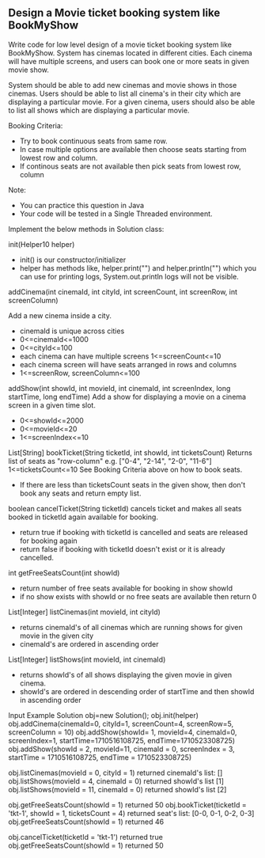 ## Design a Movie ticket booking system like BookMyShow

Write code for low level design of a movie ticket booking system like BookMyShow.
System has cinemas located in different cities. Each cinema will have multiple screens, and users can book one or more seats in given movie show.

System should be able to add new cinemas and movie shows in those cinemas.
Users should be able to list all cinema's in their city which are displaying a particular movie.
For a given cinema, users should also be able to list all shows which are displaying a particular movie.

Booking Criteria:

-   Try to book continuous seats from same row.
-   In case multiple options are available then choose
    seats starting from lowest row and column.
-   If continous seats are not available then pick seats from lowest row, column

Note:

-   You can practice this question in Java
-   Your code will be tested in a Single Threaded environment.

Implement the below methods in Solution class:

init(Helper10 helper)

-   init() is our constructor/initializer
-   helper has methods like, helper.print("") and helper.println("")
    which you can use for printing logs,
    System.out.println logs will not be visible.

addCinema(int cinemaId, int cityId,
int screenCount, int screenRow, int screenColumn)

Add a new cinema inside a city.

-   cinemaId is unique across cities
-   0<=cinemaId<=1000
-   0<=cityId<=100
-   each cinema can have multiple screens
    1<=screenCount<=10
-   each cinema screen will have seats arranged in rows and columns
-   1<=screenRow, screenColumn<=100

addShow(int showId, int movieId, int cinemaId,
int screenIndex, long startTime, long endTime)
Add a show for displaying a movie on a
cinema screen in a given time slot.

-   0<=showId<=2000
-   0<=movieId<=20
-   1<=screenIndex<=10

List[String] bookTicket(String ticketId,
int showId, int ticketsCount)
Returns list of seats as "row-column"
e.g. ["0-4", "2-14", "2-0", "11-6"]
1<=ticketsCount<=10
See Booking Criteria above on how to book seats.

-   If there are less than ticketsCount seats in the given show,
    then don't book any seats and return empty list.

boolean cancelTicket(String ticketId)
cancels ticket and makes all seats booked in ticketId
again available for booking.

-   return true if booking with ticketId is cancelled
    and seats are released for booking again
-   return false if booking with ticketId doesn't exist
    or it is already cancelled.

int getFreeSeatsCount(int showId)

-   return number of free seats available for booking in show showId
-   if no show exists with showId or no free seats are available
    then return 0

List[Integer] listCinemas(int movieId, int cityId)

-   returns cinemaId's of all cinemas which are
    running shows for given movie in the given city
-   cinemaId's are ordered in ascending order

List[Integer] listShows(int movieId, int cinemaId)

-   returns showId's of all shows displaying
    the given movie in given cinema.
-   showId's are ordered in descending order of startTime
    and then showId in ascending order

Input Example
Solution obj=new Solution();
obj.init(helper)
obj.addCinema(cinemaId=0,
cityId=1, screenCount=4,
screenRow=5, screenColumn = 10)
obj.addShow(showId= 1, movieId=4,
cinemaId=0, screenIndex=1,
startTime=1710516108725, endTime=1710523308725)
obj.addShow(showId = 2, movieId=11,
cinemaId = 0, screenIndex = 3,
startTime = 1710516108725, endTime = 1710523308725)

obj.listCinemas(movieId = 0, cityId = 1)
returned cinemaId's list: []
obj.listShows(movieId = 4, cinemaId = 0)
returned showId's list [1]
obj.listShows(movieId = 11, cinemaId = 0)
returned showId's list [2]

obj.getFreeSeatsCount(showId = 1) returned 50
obj.bookTicket(ticketId = 'tkt-1', showId = 1, ticketsCount = 4)
returned seat's list: [0-0, 0-1, 0-2, 0-3]
obj.getFreeSeatsCount(showId = 1) returned 46

obj.cancelTicket(ticketId = 'tkt-1') returned true
obj.getFreeSeatsCount(showId = 1) returned 50
